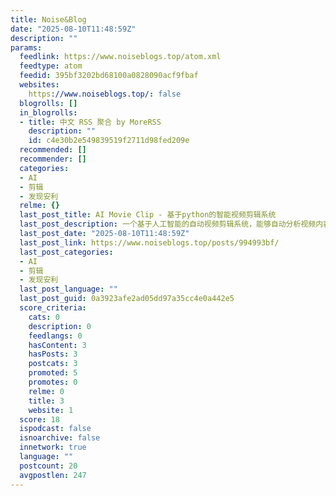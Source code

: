 ```yaml
---
title: Noise&Blog
date: "2025-08-10T11:48:59Z"
description: ""
params:
  feedlink: https://www.noiseblogs.top/atom.xml
  feedtype: atom
  feedid: 395bf3202bd68100a0828090acf9fbaf
  websites:
    https://www.noiseblogs.top/: false
  blogrolls: []
  in_blogrolls:
  - title: 中文 RSS 聚合 by MoreRSS
    description: ""
    id: c4e30b2e549839519f2711d98fed209e
  recommended: []
  recommender: []
  categories:
  - AI
  - 剪辑
  - 发现安利
  relme: {}
  last_post_title: AI Movie Clip - 基于python的智能视频剪辑系统
  last_post_description: 一个基于人工智能的自动视频剪辑系统，能够自动分析视频内容并根据用户需求生成编辑后的视频。该项目
  last_post_date: "2025-08-10T11:48:59Z"
  last_post_link: https://www.noiseblogs.top/posts/994993bf/
  last_post_categories:
  - AI
  - 剪辑
  - 发现安利
  last_post_language: ""
  last_post_guid: 0a3923afe2ad05dd97a35cc4e0a442e5
  score_criteria:
    cats: 0
    description: 0
    feedlangs: 0
    hasContent: 3
    hasPosts: 3
    postcats: 3
    promoted: 5
    promotes: 0
    relme: 0
    title: 3
    website: 1
  score: 18
  ispodcast: false
  isnoarchive: false
  innetwork: true
  language: ""
  postcount: 20
  avgpostlen: 247
---
```


